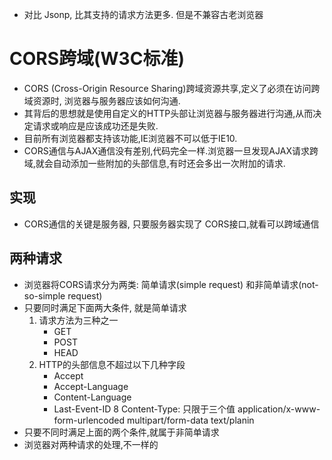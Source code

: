 * 对比 Jsonp, 比其支持的请求方法更多. 但是不兼容古老浏览器

# CORS跨域(W3C标准)
* CORS (Cross-Origin Resource Sharing)跨域资源共享,定义了必须在访问跨域资源时, 浏览器与服务器应该如何沟通.
* 其背后的思想就是使用自定义的HTTP头部让浏览器与服务器进行沟通,从而决定请求或响应是应该成功还是失败.
* 目前所有浏览器都支持该功能,IE浏览器不可以低于IE10.
* CORS通信与AJAX通信没有差别,代码完全一样.浏览器一旦发现AJAX请求跨域,就会自动添加一些附加的头部信息,有时还会多出一次附加的请求.

## 实现
* CORS通信的关键是服务器, 只要服务器实现了 CORS接口,就看可以跨域通信

## 两种请求
* 浏览器将CORS请求分为两类: 简单请求(simple request) 和非简单请求(not-so-simple request)
* 只要同时满足下面两大条件, 就是简单请求
    1. 请求方法为三种之一
        * GET
        * POST
        * HEAD
    2. HTTP的头部信息不超过以下几种字段
        * Accept
        * Accept-Language
        * Content-Language
        * Last-Event-ID
        8 Content-Type: 只限于三个值 application/x-www-form-urlencoded multipart/form-data text/planin
* 只要不同时满足上面的两个条件,就属于非简单请求
* 浏览器对两种请求的处理,不一样的